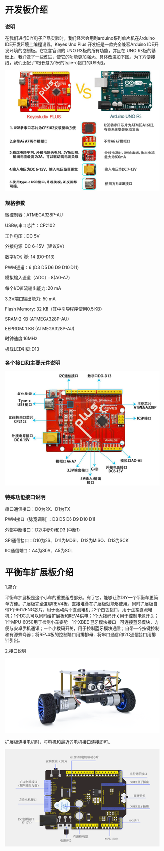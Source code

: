 # 开发板介绍

###  说明

在我们进行DIY电子产品实验时，我们经常会用到arduino系列单片机在Arduino IDE开发环境上编程设置。Keyes Uno Plus 开发板是一款完全兼容Arduino IDE开发环境的控制板。它包含官网的 UNO R3板的所有功能，并且在 UNO R3板的基础上，我们做了一些改进，使它的功能更加强大。具体改进如下图。为了方便接线，我们还配了1根长度为1米的type-c接口的USB线。

![](media/917b2f3a539855b63b4f1e3de8ab1cd4.jpg)

### 规格参数

微控制器：ATMEGA328P-AU

USB转串口芯片：CP2102

工作电压：DC 5V

外接电源: DC 6-15V（建议9V）

数字I/O引脚: 14 (D0-D13)

PWM通道：6 (D3 D5 D6 D9 D10 D11)

模拟输入通道（ADC）: 8(A0-A7)

每个I/O直流输出能力: 20 mA

3.3V端口输出能力: 50 mA

Flash Memory: 32 KB（其中引导程序使用0.5 KB）

SRAM:2 KB (ATMEGA328P-AU)

EEPROM: 1 KB (ATMEGA328P-AU)

时钟速度:16MHz

板载LED引脚:D13

### 各个接口和主要元件说明

![](media/3f9498efbeca6f99cf9a7a1d266228bf.jpg)

### 特殊功能接口说明

串口通信接口：D0为RX、D1为TX

PWM接口（脉宽调制）：D3 D5 D6 D9 D10 D11

外部中断接口：D2(中断0)和D3 (中断1)

SPI通信接口：D10为SS、D11为MOSI、D12为MISO、D13为SCK

IIC通信端口：A4为SDA、A5为SCL

# 平衡车扩展板介绍

1.简介

平衡车扩展板是这个小车的重要组成部分。有了它，能够让你DIY一个平衡车更简单方便。扩展板完全兼容REV4板，直接堆叠在扩展板就能够使用。同时扩展板自带1个6612FNG芯片，用于驱动两个直流电机；2个白色接口，用于连接直流电机；1个DC头可以同时给扩展板和REV4供电；1个大拨码开关用于控制电源开关；1个MPU-6050用于检测小车姿势；1个XBEE
蓝牙模块接口，可连接蓝牙模块，方便与安卓手机通讯；一个小拨码开关，用于控制蓝牙模块通信；自带一个按键控制和有源蜂鸣器；将REV4板的控制端口用排排母，将串口通信和I2C通信接口用排针引出。

2.接口说明

![](media/18220ae8b663d6b4384d0389fa89499d.png)

扩展板连接电机时，将电机和最近的电机接口连接即可。

![](media/48c57fbe5ab0855d6d5927a24469b9b2.png)







